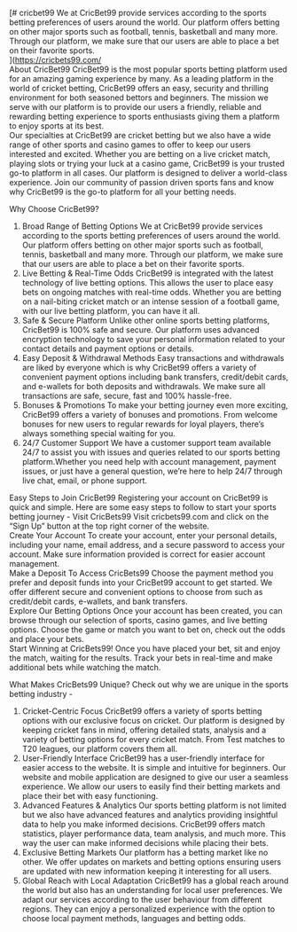 [# cricbet99
We at CricBet99 provide services according to the sports betting preferences of users around the world. Our platform offers betting on other major sports such as football, tennis, basketball and many more. Through our platform, we make sure that our users are able to place a bet on their favorite sports.  
](https://cricbets99.com/     
About CricBet99
CricBet99 is the most popular sports betting platform used for an amazing gaming experience by many. As a leading platform in the world of cricket betting, CricBet99 offers an easy, security and thrilling environment for both seasoned bettors and beginners. The mission we serve with our platform is to provide our users a friendly, reliable and rewarding betting experience to sports enthusiasts giving them a platform to enjoy sports at its best.    
Our specialties at CricBet99 are cricket betting but we also have a wide range of other sports and casino games to offer to keep our users interested and excited. Whether you are betting on  a live cricket match, playing slots or trying your luck at a casino game, CricBet99 is your trusted go-to platform in all cases. Our platform is designed to deliver a world-class experience. Join our community of passion driven sports fans and know why CricBet99 is the go-to platform for all your betting needs.  

Why Choose CricBet99?
1. Broad Range of Betting Options
We at CricBet99 provide services according to the sports betting preferences of users around the world. Our platform offers betting on other major sports such as football, tennis, basketball and many more. Through our platform, we make sure that our users are able to place a bet on their favorite sports.  
2. Live Betting & Real-Time Odds
CricBet99 is integrated with the latest technology of live betting options. This allows the user to place easy bets on ongoing matches with real-time odds. Whether you are betting on a nail-biting cricket match or an intense session of a football game, with our live betting platform, you can have it all.  
3. Safe & Secure Platform
Unlike other online sports betting platforms, CricBet99 is 100% safe and secure. Our platform uses advanced encryption technology to save your personal information related to your contact details and payment options or details.  
4. Easy Deposit & Withdrawal Methods
Easy transactions and withdrawals are liked by everyone which is why CricBet99 offers a variety of convenient payment options including bank transfers, credit/debit cards, and e-wallets for both deposits and withdrawals. We make sure all transactions are safe, secure, fast and 100% hassle-free.  
5. Bonuses & Promotions
To make your betting journey even more exciting, CricBet99 offers a variety of bonuses and promotions. From welcome bonuses for new users to regular rewards for loyal players, there’s always something special waiting for you.
6. 24/7 Customer Support
We have a customer support team available 24/7 to assist you with issues and queries related to our sports betting platform.Whether you need help with account management, payment issues, or just have a general question, we’re here to help 24/7 through live chat, email, or phone support.

Easy Steps to Join CricBet99
Registering your account on CricBet99 is quick and simple. Here are some easy steps to follow to start your sports betting journey - 
Visit CricBets99
Visit cricbets99.com and click on the “Sign Up” button at the top right corner of the website.  
Create Your Account
To create your account, enter your personal details, including your name, email address, and a secure password to access your account. Make sure information provided is correct for easier account management.  
Make a Deposit To Access CricBets99
Choose the payment method you prefer and deposit funds into your CricBet99 account to get started. We offer different secure and convenient options to choose from such as credit/debit cards, e-wallets, and bank transfers.  
Explore Our Betting Options
Once your account has been created, you can browse through our selection of sports, casino games, and live betting options. Choose the game or match you want to bet on, check out the odds and place your bets.  
Start Winning at CricBets99! 
Once you have placed your bet, sit and enjoy the match, waiting for the results. Track your bets in real-time and make additional bets while watching the match.  

What Makes CricBets99 Unique?
Check out why we are unique in the sports betting industry - 
1. Cricket-Centric Focus
CricBet99 offers a variety of sports betting options with our exclusive focus on cricket. Our platform is designed by keeping cricket fans in mind, offering detailed stats, analysis and a variety of betting options for every cricket match. From Test matches to T20 leagues, our platform covers them all.   
2. User-Friendly Interface
CricBet99 has a user-friendly interface for easier access to the website. It is simple and intuitive for beginners. Our website and mobile application are designed to give our user a seamless experience. We allow our users to easily find their betting markets and place their bet with easy functioning.  
3. Advanced Features & Analytics
Our sports betting platform is not limited but we also have advanced features and analytics providing insightful data to help you make informed decisions. CricBet99 offers match statistics, player performance data, team analysis, and much more. This way the user can make informed decisions while placing their bets.  
4. Exclusive Betting Markets
Our platform has a betting market like no other. We offer updates on markets and betting options ensuring users are updated with new information keeping it interesting for all users. 
5. Global Reach with Local Adaptation
CricBet99 has a global reach around the world but also has an understanding for local user preferences. We adapt our services according to the user behaviour from different regions. They can enjoy a personalized experience with the option to choose local payment methods, languages and betting odds.  
